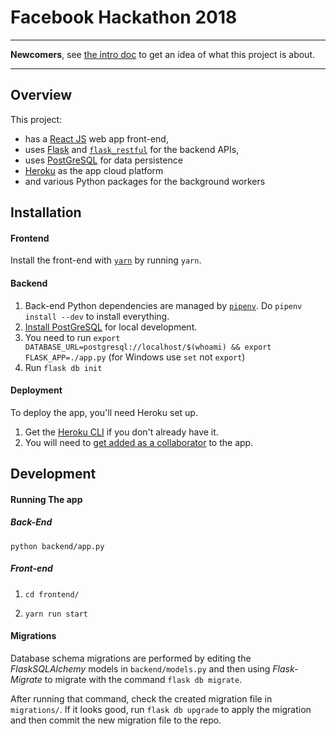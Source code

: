 # Facebook Hackathon 2018

----------

**Newcomers**, see [the intro doc](docs/project_intro.md) to get an idea of what this project is about.

----------

## Overview

This project:

* has a [React JS](https://reactjs.org/) web app front-end,
* uses [Flask](http://flask.pocoo.org/) and [`flask_restful`](https://flask-restful.readthedocs.io/en/latest/) for the backend APIs,
* uses [PostGreSQL](https://www.postgresql.org/) for data persistence
* [Heroku](https://dashboard.heroku.com/) as the app cloud platform
* and various Python packages for the background workers

## Installation

#### Frontend

Install the front-end with [`yarn`](https://yarnpkg.com/lang/en/) by running `yarn`.

#### Backend

1. Back-end Python dependencies are managed by [`pipenv`](https://github.com/pypa/pipenv). Do `pipenv install --dev` to install everything.
2. [Install PostGreSQL](https://www.postgresql.org/download/) for local development.
3. You need to run `export DATABASE_URL=postgresql://localhost/$(whoami) && export FLASK_APP=./app.py` (for Windows use `set` not `export`)
4. Run `flask db init`

#### Deployment

To deploy the app, you'll need Heroku set up.

1. Get the [Heroku CLI](https://devcenter.heroku.com/articles/heroku-cli) if you don't already have it.
2. You will need to [get added as a collaborator](https://devcenter.heroku.com/articles/collaborating) to the app.

## Development

#### Running The app

##### Back-End

`python backend/app.py`

##### Front-end

1. `cd frontend/`

2. `yarn run start`

#### Migrations

Database schema migrations are performed by editing the *FlaskSQLAlchemy* models in `backend/models.py` and then using *Flask-Migrate* to migrate with the command `flask db migrate`.

After running that command, check the created migration file in `migrations/`. If it looks good, run `flask db upgrade` to apply the migration and then commit the new migration file to the repo.
